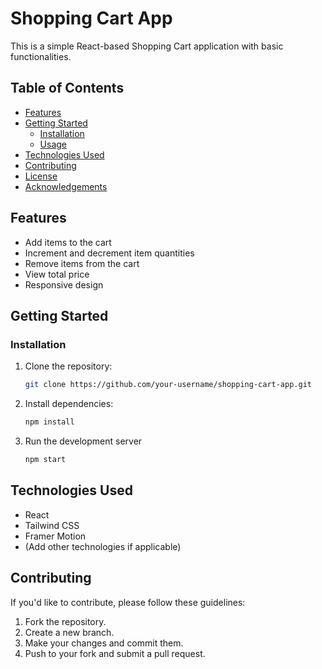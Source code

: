 # Shopping Cart App

This is a simple React-based Shopping Cart application with basic functionalities.

## Table of Contents

- [Features](#features)
- [Getting Started](#getting-started)
  - [Installation](#installation)
  - [Usage](#usage)
- [Technologies Used](#technologies-used)
- [Contributing](#contributing)
- [License](#license)
- [Acknowledgements](#acknowledgements)

## Features

- Add items to the cart
- Increment and decrement item quantities
- Remove items from the cart
- View total price
- Responsive design

## Getting Started

### Installation

1. Clone the repository:

   ```bash
   git clone https://github.com/your-username/shopping-cart-app.git

2. Install dependencies:
    ```bash
    npm install
4. Run the development server
    ```bash
   npm start


## Technologies Used

- React
- Tailwind CSS
- Framer Motion
- (Add other technologies if applicable)

## Contributing

If you'd like to contribute, please follow these guidelines:

1. Fork the repository.
2. Create a new branch.
3. Make your changes and commit them.
4. Push to your fork and submit a pull request.

